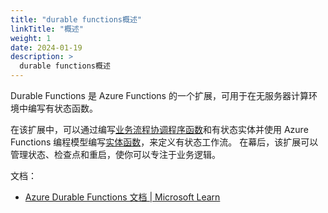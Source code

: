 ```yaml
---
title: "durable functions概述"
linkTitle: "概述"
weight: 1
date: 2024-01-19
description: >
  durable functions概述
---
```




Durable Functions 是 Azure Functions 的一个扩展，可用于在无服务器计算环境中编写有状态函数。

在该扩展中，可以通过编写[业务流程协调程序函数](https://learn.microsoft.com/zh-cn/azure/azure-functions/durable/durable-functions-orchestrations)和有状态实体并使用 Azure Functions 编程模型编写[实体函数](https://learn.microsoft.com/zh-cn/azure/azure-functions/durable/durable-functions-entities)，来定义有状态工作流。 在幕后，该扩展可以管理状态、检查点和重启，使你可以专注于业务逻辑。



文档： 

- [Azure Durable Functions 文档 | Microsoft Learn](https://learn.microsoft.com/zh-cn/azure/azure-functions/durable/)
